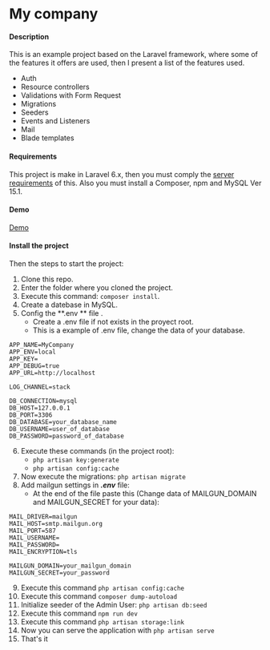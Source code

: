 # My company

#### Description
This is an example project based on the Laravel framework, where some of the features it offers are used, then I present a list of the features used.
- Auth
- Resource controllers
- Validations with Form Request
- Migrations
- Seeders
- Events and Listeners
- Mail
- Blade templates

#### Requirements

This project is make in Laravel 6.x, then you must comply the [server requirements](https://laravel.com/docs/6.x#server-requirements) of this. Also you must install a Composer, npm and MySQL Ver 15.1.

#### Demo
[Demo](http://app.my-company.tk)

#### Install the project

Then the steps to start the project:
1. Clone this repo.
2. Enter the folder where you cloned the project.
3. Execute this command: `composer install`.
4. Create a datebase in MySQL.
5. Config the **.env ** file .
	- Create a .env file if not exists in the proyect root.
	- This is a example of .env file, change the data of your database.
```
APP_NAME=MyCompany
APP_ENV=local
APP_KEY=
APP_DEBUG=true
APP_URL=http://localhost

LOG_CHANNEL=stack

DB_CONNECTION=mysql
DB_HOST=127.0.0.1
DB_PORT=3306
DB_DATABASE=your_database_name
DB_USERNAME=user_of_database
DB_PASSWORD=password_of_database
```
6. Execute these commands (in the project root): 
	- `php artisan key:generate`
	- `php artisan config:cache`
7. Now execute the migrations: `php artisan migrate`
8. Add mailgun settings in ***.env*** file:
    - At the end of the file paste this (Change data of MAILGUN_DOMAIN and MAILGUN_SECRET for your data): 
```
MAIL_DRIVER=mailgun
MAIL_HOST=smtp.mailgun.org
MAIL_PORT=587
MAIL_USERNAME=
MAIL_PASSWORD=
MAIL_ENCRYPTION=tls

MAILGUN_DOMAIN=your_mailgun_domain
MAILGUN_SECRET=your_password
```
9. Execute this command `php artisan config:cache`
10. Execute this command `composer dump-autoload`
11. Initialize seeder of the Admin User: `php artisan db:seed`
12. Execute this command `npm run dev`
13. Execute this command `php artisan storage:link`
14. Now you can serve the application with `php artisan serve`
15. That's it
